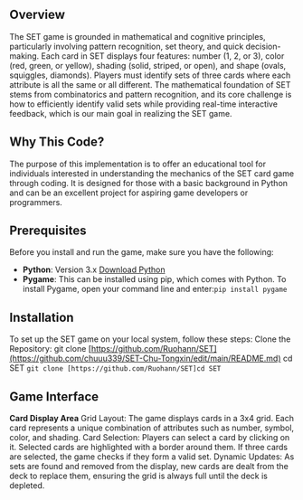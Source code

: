## Overview

The SET game is grounded in mathematical and cognitive principles, particularly involving pattern recognition, set theory, and quick decision-making. Each card in SET displays four features: number (1, 2, or 3), color (red, green, or yellow), shading (solid, striped, or open), and shape (ovals, squiggles, diamonds). Players must identify sets of three cards where each attribute is all the same or all different.
The mathematical foundation of SET stems from combinatorics and pattern recognition, and its core challenge is how to efficiently identify valid sets while providing real-time interactive feedback, which is our main goal in realizing the SET game.

## Why This Code?

The purpose of this implementation is to offer an educational tool for individuals interested in understanding the mechanics of the SET card game through coding. It is designed for those with a basic background in Python and can be an excellent project for aspiring game developers or programmers.

## Prerequisites

Before you install and run the game, make sure you have the following:

- **Python**: Version 3.x [Download Python](https://www.python.org/downloads/)
- **Pygame**: This can be installed using pip, which comes with Python. To install Pygame, open your command line and enter:```pip install pygame```

## Installation

To set up the SET game on your local system, follow these steps: Clone the Repository:
git clone [https://github.com/Ruohann/SET](https://github.com/chuuu339/SET-Chu-Tongxin/edit/main/README.md) cd SET
```git clone [https://github.com/Ruohann/SET]cd SET```

## Game Interface

**Card Display Area**
Grid Layout: The game displays cards in a 3x4 grid. Each card represents a unique combination of attributes such as number, symbol, color, and shading.
Card Selection: Players can select a card by clicking on it. Selected cards are highlighted with a border around them. If three cards are selected, the game checks if they form a valid set.
Dynamic Updates: As sets are found and removed from the display, new cards are dealt from the deck to replace them, ensuring the grid is always full until the deck is depleted.


